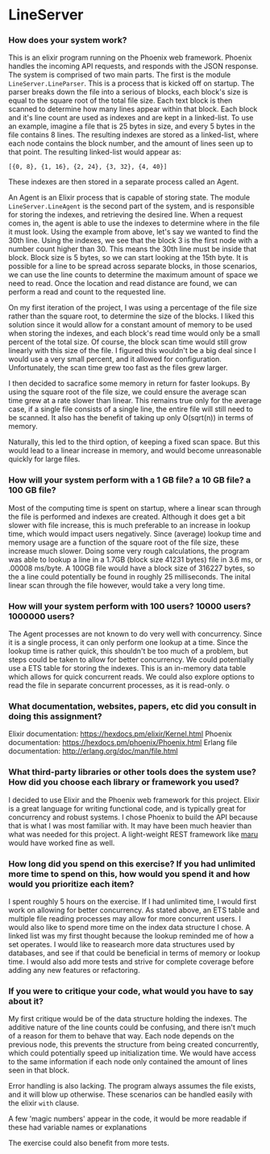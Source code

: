 # LineServer

### How does your system work?
This is an elixir program running on the Phoenix web framework. Phoenix handles the incoming API requests, and responds
with the JSON response. 
The system is comprised of two main parts. The first is the module `LineServer.LineParser`. This is a process that is kicked off
on startup. The parser breaks down the file into a serious of blocks, each block's size is equal to the square root of the
total file size. Each text block is then scanned to determine how many lines appear within that block. Each block and it's line count
are used as indexes and are kept in a linked-list. To use an example, imagine a file that is 25 bytes in size, and every 5 bytes
in the file contains 8 lines. The resulting indexes are stored as a linked-list, where each node contains the block number, and
the amount of lines seen up to that point. The resulting linked-list would appear as: 
```
[{0, 8}, {1, 16}, {2, 24}, {3, 32}, {4, 40}]
```

These indexes are then stored in a separate process called an Agent.

An Agent is an Elixir process that is capable of storing state. The module `LineServer.LineAgent` is the second part of the system,
and is responsible for storing the indexes, and retrieving the desired line. When a request comes in, the agent is able to use
the indexes to determine where in the file it must look. Using the example from above, let's say we wanted to find the 30th line.
Using the indexes, we see that the block 3 is the first node with a number count higher than 30. This means the 30th line must be 
inside that block. Block size is 5 bytes, so we can start looking at the 15th byte. It is possible for a line to be spread across 
separate blocks, in those scenarios, we can use the line counts to determine the maximum amount of space we need to read. Once the
location and read distance are found, we can perform a read and count to the requested line.

On my first iteration of the project, I was using a percentage of the file size rather than the square root, to determine the size of the blocks. I liked this solution since it would allow for a constant amount of memory to be used when storing the indexes, and each block's
read time would only be a small percent of the total size. Of course, the block scan time would still grow linearly with this size of the file. I figured this wouldn't be a big deal since I would use a very small percent, and it allowed for configuration. Unfortunately, the scan
time grew too fast as the files grew larger. 

I then decided to sacrafice some memory in return for faster lookups. By using the square root of the file size, we could ensure the
average scan time grew at a rate slower than linear. This remains true only for the average case, if a single file consists of a single line,
the entire file will still need to be scanned. It also has the benefit of taking up only O(sqrt(n)) in terms of memory.

Naturally, this led to the third option, of keeping a fixed scan space. But this would lead to a linear increase in memory, and would
become unreasonable quickly for large files.

### How will your system perform with a 1 GB file? a 10 GB file? a 100 GB file?
Most of the computing time is spent on startup, where a linear scan through the file is performed and indexes are created. Although it
does get a bit slower with file increase, this is much preferable to an increase in lookup time, which would impact users negatively.
Since (average) lookup time and memory usage are a function of the square root of the file size, these increase much slower. Doing
some very rough calculations, the program was able to lookup a line in a 1.7GB (block size 41231 bytes) file in 3.6 ms, 
or .00008 ms/byte. A 100GB file would have a block size of 316227 bytes, so the a line could potentially be found in roughly 25 milliseconds. 
The inital linear scan through the file however, would take a very long time.

### How will your system perform with 100 users? 10000 users? 1000000 users?
The Agent processes are not known to do very well with concurrency. Since it is a single process, it can only perform one lookup at 
a time. Since the lookup time is rather quick, this shouldn't be too much of a problem, but steps could be taken to allow for better
concurrency. We could potentially use a ETS table for storing the indexes. This is an in-memory data table which allows for quick
concurrent reads. We could also explore options to read the file in separate concurrent processes, as it is read-only. o

### What documentation, websites, papers, etc did you consult in doing this assignment?
Elixir documentation: https://hexdocs.pm/elixir/Kernel.html
Phoenix documentation: https://hexdocs.pm/phoenix/Phoenix.html
Erlang file documentation: http://erlang.org/doc/man/file.html

### What third-party libraries or other tools does the system use? How did you choose each library or framework you used?
I decided to use Elixir and the Phoenix web framework for this project. Elixir is a great language for writing functional
code, and is typically great for concurrency and robust systems. I chose Phoenix to build the API because that is what
I was most familiar with. It may have been much heavier than what was needed for this project. A light-weight REST framework
like [maru](https://github.com/elixir-maru/maru) would have worked fine as well.

### How long did you spend on this exercise? If you had unlimited more time to spend on this, how would you spend it and how would you prioritize each item?

I spent roughly 5 hours on the exercise. If I had unlimited time, I would first work on allowing for better concurrency. As stated above, an
ETS table and multiple file reading processes may allow for more concurrent users. I would also like to spend more time on the index data structure I chose. A linked list was my first thought because the lookup reminded me of how a set operates. I would like to reasearch more data structures used by databases, and see if that could be beneficial in terms of memory or lookup time. I would also add more tests and strive for complete coverage before adding any new features or refactoring.

### If you were to critique your code, what would you have to say about it?
My first critique would be of the data structure holding the indexes. The additive nature of the line counts could be confusing,
and there isn't much of a reason for them to behave that way. Each node depends on the previous node, this prevents the structure
from being created concurrently, which could potentially speed up initialization time. We would have access to the same information
if each node only contained the amount of lines seen in that block.

Error handling is also lacking. The program always assumes the file exists, and it will blow up otherwise. These scenarios can
be handled easily with the elixir `with` clause.

A few 'magic numbers' appear in the code, it would be more readable if these had variable names or explanations

The exercise could also benefit from more tests.
